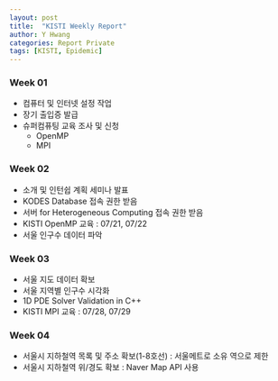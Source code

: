 ```yaml
---
layout: post
title:  "KISTI Weekly Report"
author: Y Hwang
categories: Report Private
tags: [KISTI, Epidemic]
---
```


### Week 01 ###

* 컴퓨터 및 인터넷 설정 작업
* 장기 출입증 발급
* 슈퍼컴퓨팅 교육 조사 및 신청
    * OpenMP
    * MPI

### Week 02 ###
* 소개 및 인턴쉽 계획 세미나 발표
* KODES Database 접속 권한 받음
* 서버 for Heterogeneous Computing 접속 권한 받음
* KISTI OpenMP 교육 : 07/21, 07/22
* 서울 인구수 데이터 파악

### Week 03 ###
* 서울 지도 데이터 확보
* 서울 지역별 인구수 시각화
* 1D PDE Solver Validation in C++
* KISTI MPI 교육 : 07/28, 07/29

### Week 04 ###
* 서울시 지하철역 목록 및 주소 확보(1-8호선) : 서울메트로 소유 역으로 제한
* 서울시 지하철역 위/경도 확보 : Naver Map API 사용